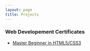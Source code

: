 ```yaml
---
layout: page
title: Projects
---
```


### Web Developement Certificates
  - [Master Beginner in HTML5/CSS3](https://drive.google.com/open?id=1iTiwihtMRZMsZIRKhquhl8tYgh8XIurf)
